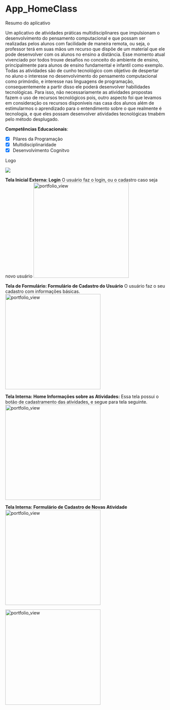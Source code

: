 # App_HomeClass

Resumo do aplicativo

  Um aplicativo de atividades práticas multidisciplinares que impulsionam o desenvolvimento do pensamento computacional e que possam ser realizadas pelos alunos com facilidade de maneira remota, ou seja, o  professor terá em suas mãos um recurso que dispõe de um material que ele pode desenvolver com os alunos no ensino a distância.  Esse momento atual vivenciado por todos trouxe desafios no conceito do ambiente de ensino, principalmente para alunos de ensino fundamental e infantil como exemplo. 
Todas as atividades são de cunho tecnológico com objetivo de despertar no aluno o interesse  no desenvolvimento  do pensamento computacional como primórdio, e  interesse nas linguagens de programação, consequentemente a partir disso ele poderá desenvolver habilidades tecnológicas. Para isso, não necessariamente as atividades propostas fazem o uso de recursos tecnológicos pois, outro aspecto foi que levamos em consideração  os recursos disponíveis nas casa dos alunos além de estimularmos o aprendizado  para o entendimento sobre o que realmente é tecnologia, e que eles possam desenvolver atividades tecnológicas tmabém pelo método desplugado. 
 
__Competências Educacionais__:

- [x] Pilares da Programação
- [x] Multidisciplinaridade
- [x] Desenvolvimento Cognitvo

Logo 
 
![](app_educa_pc/assets/icon.png)

__Tela Inicial Externa: Login__
O usuário faz o login, ou o cadastro caso seja novo usuário
<img width="300" alt="portfolio_view" src="app_educa_pc/assets/login.png">







__Tela de Formulário: Formulário de Cadastro do Usuário__
O usuário faz o seu cadastro com informações básicas. 
<img width="300" alt="portfolio_view" src="app_educa_pc/assets/cadastro.png">





__Tela Interna: Home Informações sobre as Atividades:__
Essa tela possui o botão de cadastramento das atividades, e segue para tela seguinte.
<img width="300" alt="portfolio_view" src="app_educa_pc/assets/home.png">





__Tela Interna: Formulário de Cadastro de Novas Atividade__
<img width="300" alt="portfolio_view" src="app_educa_pc/assets/disciplina.png">






<img width="300" alt="portfolio_view" src="app_educa_pc/assets/disciplina.png">





